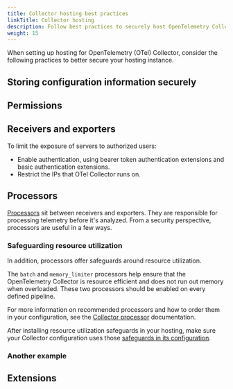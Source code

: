 ```yaml
---
title: Collector hosting best practices
linkTitle: Collector hosting
description: Follow best practices to securely host OpenTelemetry Collector.
weight: 15
---
```


When setting up hosting for OpenTelemetry (OTel) Collector, consider the
following practices to better secure your hosting instance.

## Storing configuration information securely

<!--- TODO: SHOULD ensure sensitive configuration information is stored securely. How? -->

## Permissions

<!--- TODO: SHOULD not run the OpenTelemetry Collector as root/admin user. Why? (Give the reader motivation.) How do you do that?
- NOTE: MAY require privileged access for some components

The Collector SHOULD NOT require privileged access, except where the data it's obtaining is in a privileged location. For instance, in order to get pod logs by mounting a node volume, the Collector daemonset needs enough privileges to get that data.

The rule of least privilege applies here. --->

## Receivers and exporters

To limit the exposure of servers to authorized users:

- Enable authentication, using bearer token authentication extensions and basic
  authentication extensions.
- Restrict the IPs that OTel Collector runs on.

## Processors

[Processors](/collector/configuration/#processors) sit between receivers and
exporters. They are responsible for processing telemetry before it's analyzed.
From a security perspective, processors are useful in a few ways.

### Safeguarding resource utilization

In addition, processors offer safeguards around resource utilization.

The `batch` and `memory_limiter` processors help ensure that the OpenTelemetry
Collector is resource efficient and does not run out memory when overloaded.
These two processors should be enabled on every defined pipeline.

For more information on recommended processors and how to order them in your
configuration, see the
[Collector processor](https://github.com/open-telemetry/opentelemetry-collector/tree/main/processor)
documentation.

After installing resource utilization safeguards in your hosting, make sure your
Collector configuration uses those
[safeguards in its configuration](/security/config-best-practices/).

### Another example

<!--- TODO: INSERT ADDITIONAL EXAMPLES HERE. -->

## Extensions

<!--- TODO: Extensions SHOULD NOT expose sensitive health or telemetry data. How? What can you do? -->
